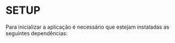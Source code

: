 <h1>SETUP</h1>

<p>Para inicializar a aplicação é necessário que estejam instaladas as seguintes dependências:</p>